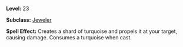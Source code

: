 <!-- TITLE: Spell: Turquoise Missile -->
<!-- SUBTITLE:  -->

**Level:** 23

**Subclass:** [Jeweler](jeweler)

**Spell Effect:** Creates a shard of turquoise and propels it at your target, causing damage.  Consumes a turquoise when cast.